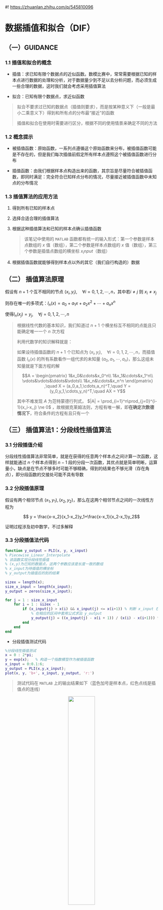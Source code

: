 #! https://zhuanlan.zhihu.com/p/545810096
# 数据插值和拟合（DIF）

## （一）GUIDANCE

### 1.1 插值和拟合的概念

- 插值：求已知有限个数据点的近似函数。数模比赛中，常常需要根据已知的样本点进行数据的处理和分析，对于数据量少到不足以去分析问题，而必须生成一些合理的数据，这时我们就会考虑采用插值算法
  
- 拟合：已知有限个数据点，求近似函数

> 拟合不要求过已知的数据点（插值则要求），而是按某种意义下（一般是最小二乘意义下）得到和所有点的分布最“接近”的函数
>
> 插值和拟合在使用时需要进行区分，根据不同的使用情景来确定不同的方法

### 1.2 概念提示

- 被插值函数：原始函数，一系列点遵循这个原始函数来分布，被插值函数可能是不存在的，但是我们每次插值前假定所有样本点遵照这个被插值函数进行分布
  
- 插值函数：由我们根据样本点构造出来的函数，其宗旨是尽量符合被插值函数，即同时满足：完全符合已知样点分布的情况，尽量接近被插值函数中未知点的分布情况

### 1.3 插值算法的应用方法

1. 得到所有已知的样本点
   
2. 选择合适合理的插值算法
   
3. 根据这种插值算法和已知的样本点确认插值函数
   > 该笔记中使用的 `MATLAB` 函数都有统一的输入形式：第一个参数是样本点数组的 $x$ 值（数组），第二个参数是样本点数组的 $x$ 值（数组），第三个参数是插值点数组的横坐标 $x_input$（数组）
4. 根据插值函数就能够得到样本点以外的其它（我们自行构造的）数据

## （二） 插值算法原理

假设有 $n+1$ 个互不相同的节点 $(x_i,y_i),\quad \forall i = 0,1,2,\cdots,n$，其中若$i\ne j$ 则 $x_i \ne x_j$

则存在唯一的多项式：$I_n(x) = a_0 + a_1x + a_2x^2+\cdots+a_nx^n$

使得$I_n(x_j) = y_j,\quad \forall j = 0,1,2,\cdots,n$

> 根据线性代数的基本知识，我们知道过 $n+1$ 个横坐标互不相同的点能且只能确定唯一一个 $n$ 次方程
>
> 利用代数学的知识解释就是：
>
> 如果设待插值函数的 $n+1$ 个已知点为 $(x_i,y_i),\quad \forall i = 0,1,2,\cdots,n$，而插值函数 $I_n(x)$ 的所有系数看作一组代求的未知量 $(a_0,a_1,\cdots,a_n)$，那么这组未知量就是下面方程的解
>
> $$A = \begin{pmatrix} 1&x_0&\cdots&x_0^n\\ 1&x_1&\cdots&x_1^n\\ \vdots&\vdots&\ddots&\vdots\\ 1&x_n&\cdots&x_n^n \end{pmatrix} ,\quad X = (a_0,a_1,\cdots,a_n)^T,\quad Y = (y_0,y_1,\cdots,y_n)^T,\quad AX = Y$$
>
> 其中不难发现 $A$ 为范特蒙德行列式， $|A| = \prod_{i=1}^n\prod_{j=0}^{i-1}(x_i-x_j) \ne 0$ ，故根据克莱姆法则，方程有唯一解，即**在确定次数德情况下**，符合条件的方程有且只有一个

## （三） 插值算法1：分段线性插值算法

### 3.1 分段插值介绍

分段线性插值算法非常简单，就是在获得的任意两个样本点之间计算一次函数，这样就能通过 $n$ 个样本点得到 $n-1$ 段的分段一次函数，其优点就是简单明晰，运算量小，缺点是在节点不够多时可能不够精确，得到的结果也不够光滑（存在角点），即分段函数的交接处可能不具有导数

### 3.2 分段插值原理

假设有两个相邻节点 $(x_1,y_1),(x_2,y_2)$，那么在这两个相邻节点之间的一次线性方程为

$$ y = \frac{x-x_2}{x_1-x_2}y_1+\frac{x-x_1}{x_2-x_1}y_2$$

证明过程涉及初中数学，不过多解释

### 3.3 分段插值法代码

```m
function y_output = PLI(x, y, x_input) 
% Piecewise_Linear_Interpolate
% 该函数实现分段线性插值
% (x,y)为已知的数据点，这两个参数应该是长度一致的数组
% x_input为待插值的横坐标
% y_output为插值后的到的结果
 
sizex = length(x);
size_x_input = length(x_input);
y_output = zeros(size_x_input);

for j = 1 : size_x_input
    for i = 1 : sizex - 1
        if (x_input(j) > x(i) && x_input(j) <= x(i+1)) % 判断 x_input 在那个区间内
            % 在相应的区间中套用公式求出 y_output
            y_output(j) = ((x_input(j) - x(i + 1)) / (x(i) - x(i+1))) * y(i) + (((x_input(j) - x(i))/(x(i + 1) - x(i))) * y(i + 1));  
        end
    end
end
```

- 分段插值测试代码

```m
%分段线性插值测试
x = 0 : 2*pi;
y = exp(x);   % 构造一个指数模型作为被插值函数
x_input = 0:0.1:6;
y_output = PLI(x,y,x_input);
plot(x, y, 'b+', x_input, y_output, 'r:')
```

> 测试代码在 `MATLAB` 上的输出结果如下（蓝色加号是样本点，红色点线是插值点的连线）

<center><img src = 'images/1.png' width = 42%></center>

## （四）插值算法2：拉格朗日多项式插值法

### 4.1 拉格朗日多项式插值法原理

如上我们已经验证如下 $n+1$ 次方程一定会有 $n+1$ 个根，分别是多项式 $I_n(x) = a_0 + a_1x + a_2x^2+\cdots+a_nx^n$ 的所有系数

$$A = \begin{pmatrix} 1&x_0&\cdots&x_0^n\\ 1&x_1&\cdots&x_1^n\\ \vdots&\vdots&\ddots&\vdots\\ 1&x_n&\cdots&x_n^n \end{pmatrix} ,\quad X = (a_0,a_1,\cdots,a_n)^T,\quad Y = (y_0,y_1,\cdots,y_n)^T,\quad AX = Y$$

根据这些信息，我们可以直接给出 $n+1$ 次方程的形式，即：

$$
    I(x) = y_1\frac{(x-x_2)(x-x_3)\cdots(x-x_n)}{(x_1-x_2)(x_1-x_3)\cdots(x_1-x_n)}+y_2\frac{(x-x_1)(x-x_3)\cdots(x-x_n)}{(x_2-x_1)(x_2-x_3)\cdots(x_2-x_n)}+\cdots+y_n\frac{(x-x_1)(x-x_2)\cdots(x-x_{n-1})}{(x_n-x_1)(x_n-x_2)\cdots(x_n-x_{n-1})}
$$

简写为：
$$
    \sum_{i=1}^ny_i\prod_{j=1,j\ne i}^n\frac{x-x_j}{x_i-x_j}
$$

> 上面这个式子就是插值多项式，这个结论只需要将所有点 $(x_i,y_i),\quad \forall i = 0,1,2,\cdots,n$ 代入验证即可，至于如何构造出的这个巧妙的式子，我们并不需要深入了解

### 4.2 拉格朗日多项式插值法代码

```m
function y_output = LI(x, y, x_input)
% 样本点数据以数组 x , y 输入，插值点以数组 input_x 输入，输出数组output_y为插值。
size_x = length(x);
size_x_input = length(x_input);
y_output = zeros(size_x_input);

for i = 1 : size_x_input
    z = x_input(i);
    s = 0.0;
    for k = 1 : size_x
        p = 1.0;
        for j = 1 : size_x
            if j ~= k
            p = p * (z - x(j))/(x(k) - x(j));
            end
        end
        s = p*y(k) + s;
    end
    y_output(i) = s;
end
```

> 直接使用分段插值的测试代码测试该函数，得到拟合的函数图像如下（蓝色加号是样本点，红色点线是插值点的连线）

<center><img src = images/2.png width = 42%></center>

## （五）插值算法3：牛顿插值法

### 5.1 牛顿插值法介绍

拉格朗日插值公式在插值节点发生改变时，插值公式随之就要重新计算生成。事实上，牛顿插值法和拉格朗日插值法的结果相同，但是表示形式不同，由此形成的计算思路也不相同

### 5.2 牛顿插值法原理

首先应该先定义**差商**的概念：

$$一阶差商：f[x_i,x_j] = \frac{f(x_i)-f(x_j)}{x_i-x_j}$$

$$二阶差商： f[x_i,x_j,x_k] = \frac{f[x_i,x_j]-f[x_j,x_k]}{x_i-x_k}$$ 

$$ k阶差商：f[x_0,x_1,\cdots,x_n] = \frac{f[x_0,x_1,\cdots,x_{n-1}]-f[x_1,x_2,\cdots,x_n]}{x_0-x_n} $$

在这样的定义下，可以得到插值的计算公式，假设有 $n+1$ 个样本点为 $(x_i,y_i),\quad \forall i = 0,1,2,\cdots,n$，那么有：

$$f(x) = a_0+a_1(x-x_0)+\cdots+a_n(x-x_0)(x-x_1)\cdots(x-x_{n-1})$$

$$其中\quad a_k = f[x_0,x_1,\cdots,x_k],\quad \forall k = 0,1,2,\cdots,n$$

### 5.3 牛顿插值法的优越性

**可以通过继承已经计算得到的结果实现灵活而强大的可扩展性**

比如新添加一个样本节点 $(x_{n+1},y_{n+1})$ ，对于拉格朗日插值法而言，需要重构整个式子，再计算所有结果，这势必造成大量的计算冗余和浪费

而牛顿插值法的特殊形式在于 $k$ 阶差商和 $x_{k+1}$ 毫无关系，这意味着插值计算式 $f(x) = a_0+a_1(x-x_0)+\cdots+a_n(x-x_0)(x-x_1)\cdots(x-x_{n-1})$ 的前 $n$ 项都不必改动，只需要在最后进一步计算出 $a_n$ 然后在插值计算式末尾再添加一项即可，这个方法具有很强的计算优越性

### 5.4 牛顿插值法代码

```m
function y_output = NI(x, y, x_input)
x_size = length(x);
x_input_size = length(x_input);
dqTable = zeros(x_size,x_size);

%% 对差商表第一列赋值
for k = 1 : x_size      
    dqTable(k) = y(k);
end

%% 求差商表
for i = 2 : x_size       % 差商表从0阶开始,矩阵从1维开始存储
    for k = i : x_size
        dqTable(k, i) = (dqTable(k, i-1) - dqTable(k-1, i-1)) / (x(k) - x(k + 1 - i));  
    end
end
disp('差商表如下：');
disp(dqTable);

y_output = zeros(x_input_size);  

%% 求插值多项式
for i = 1 : x_input_size
    for k = 2 : x_size
        t = 1;
        for j = 1 : k-1
            t = t * (x_input(i) - x(j));
            % disp(t)
        end
        y_output(i) = dqTable(k,k) * t + y_output(i);
    end
    y_output(i) = dqTable(1,1) + y_output(i);
end

% disp(y_output)
end
```

> 直接使用分段插值的测试代码测试该函数，得到拟合的函数图像如下（蓝色加号是样本点，红色点线是插值点的连线）

<center><img src = images/3.png width = 42%></center>

### 5.5 补充：龙格现象

在数值分析中，高次插值会产生龙格现象（Runge phenomenon）。即在两端处波动极大，产生明显的震荡。

也因此，我们在实践中一般**不轻易使用高次插值**

> 如下图，红色线条是原始标准函数，蓝色线条是我们根据不同的插值节点选取得到的拟合函数

<center><img src = images/4.png width = 42%></center>

## （六）插值算法4：埃尔米特插值法

### 6.1 埃尔米特插值法介绍

埃尔米特（Hermite）分段插值方法，不仅能够满足在节点处与函数同值，而且能够实现函数有相同的一阶、二阶甚至更高阶的导数值

由于它优越的特性，Hermite 插值法是解决数学建模中预测类问题的最常用的方法

- 埃尔米特插值方法的原理

<center><img src = images/5.png width = 82%>

[原理具体还可以参照这里（点击跳转）](https://blog.csdn.net/SanyHo/article/details/106849323)
</center>

### 6.2 埃尔米特插值方法代码实现

Hermite 插值有现成可用的 markdown 函数，如下：

```m
x = -3:3; 
y = [-1 -1 -1 0 1 1 1]; 
xq1 = -3:.01:3;
p = pchip(x,y,xq1);
s = spline(x,y,xq1);
m = makima(x,y,xq1);
plot(x,y,'o',xq1,p,'-',xq1,s,'-.',xq1,m,'--')
legend('Sample Points','pchip','spline','makima','Location','SouthEast')
```

<center><img src = images/6.png width = 42%></center>

其中 `spline` 表示三次样条插值，而 `pchip` 表示三次分段埃尔米特插值

> 这里顺带一提，上述线性插值法事实上也有 `MATLAB` 函数 `interp1`可以调用，如下

```m
x = 0:2*pi;    
y = sin(x);    
xx = 0:0.5:2*pi;    
  
% interp1对sin函数进行分段线性插值，调用interp1的时候，默认的是分段线性插值    
y1 = interp1(x,y,xx,'linear');    
subplot(2,2,1);  
plot(x,y,'o',xx,y1,'r')    
title('分段线性插值')    
    
% 临近插值    
y2 = interp1(x,y,xx,'nearest');    
subplot(2,2,2);  
plot(x,y,'o',xx,y2,'r');    
title('临近插值')    
    
% 使用非结终止条件的样条插值    
y3 = interp1(x,y,xx,'spline');    
subplot(2,2,3);  
plot(x,y,'o',xx,y3,'r')    
title('使用非结终止条件的样条插值')    
    
% 保形分段三次插值    
y4 = interp1(x,y,xx,'pchip');    
subplot(2,2,4);  
plot(x,y,'o',xx,y4,'r');    
title('保形分段三次插值')    
```

> 函数形式为 `y_output = interp1(x, y, x_input, 'method')` ， `method` 默认为 'linear'，有以下可选值

![](images/7.png)

上面列举的两个函数 `pchip` 和 `interp1` 都可以通过调用函数返回多项式结构体，具体可以参考 [官方文档 phip ](https://ww2.mathworks.cn/help//matlab/ref/pchip.html#bvjbxbd-2) 和 [官方文档 interp1 ](https://ww2.mathworks.cn/help/matlab/ref/interp1.html#btwp6lt-5)

## （七）插值算法5：三次样条插值法

### 7.1 样条插值介绍

许多工程技术中提出的计算问题对插值函数的光滑性有较高要求，如飞机的机翼外形，内燃机的进、排气门的凸轮曲线，都要求曲线具有较高的光滑程度，不仅要连续，而且要有**连续的曲率**，这就导致了样条插值的产生。

样条（Spline）本来是工程设计中使用的一种绘图工具，它是富有弹性的细木条或细金属条。绘图员利用它把一些已知点连接成一条光滑曲线（称为样条曲线），并使连接点处有连续的曲率。

数学上将具有一定光滑性的分段多项式称为样条函数，即有：

对于给定区间 $[a,b]$ 中的 $a = x_0<x_1<\cdots<x_{n-1}<x_n=b$ ，如果函数 $f(x)$ 满足在每个小区间 $[x_{i-1},x_i]$ 上 $f(x)$ 是 $k$ 次多项式且具有 $k-1$ 阶连续导数，那么 $f(x)$ 就被称为样条函数

因此三次样条插值法中构造出的插值函数应该是具有 $2$ 阶连续导数的分段三次函数

### 7.2 三次样条插值代码

由于 `MATLAB` 上已经有已经编写封装的函数提供调用，因此我们这里就不再深入挖掘原理

三次样条插值的调用方法有两种：

一种是通过 `interp1` 函数并将 `method` 参数设置为 `spline`

另一种是通过直接调用 `spline` 函数，它的参数输入和结果输出和 `pchip` 非常相似，这里不再重复论述，可以参考 [官方文档 spline](https://ww2.mathworks.cn/help/matlab/ref/spline.html)

### 7.3 三次样条插值和三次埃尔米特分段插值的区别

一方面，三次样条插值（`spline`）比三次埃尔米特分段插值（`pchip`）更加光滑，`spline`支持 $2$ 阶的导数连续，而 `pchip` 只能支持 $1$ 阶的导数连续

另一方面， `pchip`虽然牺牲了光滑性，但却是能够保形状的， `spline` 则不一定能够保形状

> 可以用下面一张图展示它们的区别

<center><img src = images/6.png width = 42%></center>

